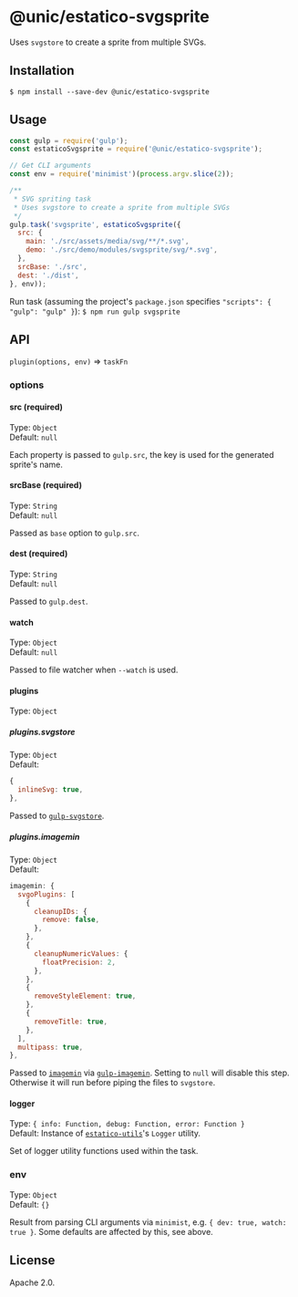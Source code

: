 # @unic/estatico-svgsprite

Uses `svgstore` to create a sprite from multiple SVGs.

## Installation

```
$ npm install --save-dev @unic/estatico-svgsprite
```

## Usage

```js
const gulp = require('gulp');
const estaticoSvgsprite = require('@unic/estatico-svgsprite');

// Get CLI arguments
const env = require('minimist')(process.argv.slice(2));

/**
 * SVG spriting task
 * Uses svgstore to create a sprite from multiple SVGs
 */
gulp.task('svgsprite', estaticoSvgsprite({
  src: {
    main: './src/assets/media/svg/**/*.svg',
    demo: './src/demo/modules/svgsprite/svg/*.svg',
  },
  srcBase: './src',
  dest: './dist',
}, env));
```

Run task (assuming the project's `package.json` specifies `"scripts": { "gulp": "gulp" }`):
`$ npm run gulp svgsprite`

## API

`plugin(options, env)` => `taskFn`

### options

#### src (required)

Type: `Object`<br>
Default: `null`

Each property is passed to `gulp.src`, the key is used for the generated sprite's name.

#### srcBase (required)

Type: `String`<br>
Default: `null`

Passed as `base` option to `gulp.src`.

#### dest (required)

Type: `String`<br>
Default: `null`

Passed to `gulp.dest`.

#### watch

Type: `Object`<br>
Default: `null`

Passed to file watcher when `--watch` is used.

#### plugins

Type: `Object`

##### plugins.svgstore

Type: `Object`<br>
Default:
```js
{
  inlineSvg: true,
},
```

Passed to [`gulp-svgstore`](https://www.npmjs.com/package/gulp-svgstore).

##### plugins.imagemin

Type: `Object`<br>
Default:
```js
imagemin: {
  svgoPlugins: [
    {
      cleanupIDs: {
        remove: false,
      },
    },
    {
      cleanupNumericValues: {
        floatPrecision: 2,
      },
    },
    {
      removeStyleElement: true,
    },
    {
      removeTitle: true,
    },
  ],
  multipass: true,
},
```

Passed to [`imagemin`](https://www.npmjs.com/package/imagemin) via [`gulp-imagemin`](https://www.npmjs.com/package/gulp-imagemin). Setting to `null` will disable this step. Otherwise it will run before piping the files to `svgstore`.

#### logger

Type: `{ info: Function, debug: Function, error: Function }`<br>
Default: Instance of [`estatico-utils`](../estatico-utils)'s `Logger` utility.

Set of logger utility functions used within the task.

### env

Type: `Object`<br>
Default: `{}`

Result from parsing CLI arguments via `minimist`, e.g. `{ dev: true, watch: true }`. Some defaults are affected by this, see above.

## License

Apache 2.0.
